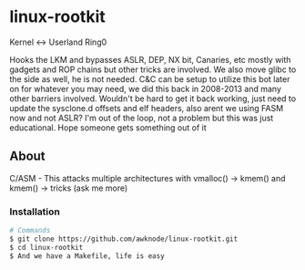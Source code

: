 # linux-rootkit
 Kernel <-> Userland
 Ring0

Hooks the LKM and bypasses ASLR, DEP, NX bit, Canaries, etc mostly with gadgets and ROP chains but other tricks are involved. We also move glibc to the side as well, he is not needed. 
C&C can be setup to utilize this bot later on for whatever you may need, we did this back in 2008-2013 and many other barriers involved. Wouldn't be hard to get it back working, 
just need to update the sysclone.d offsets and elf headers, also arent we using FASM now and not ASLR? I'm out of the loop, not a problem but this was just educational. Hope someone gets something out of it

## About

C/ASM - This attacks multiple architectures with vmalloc() -> kmem() and kmem() -> tricks (ask me more) 

### Installation

```bash
# Commands
$ git clone https://github.com/awknode/linux-rootkit.git
$ cd linux-rootkit
$ And we have a Makefile, life is easy
